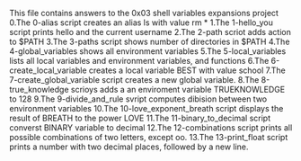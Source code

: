 This file contains answers to the 0x03 shell variables expansions project
0.The 0-alias script creates an alias ls with value rm *
1.The 1-hello_you script prints hello and the current username
2.The 2-path scriot adds action to $PATH
3.The 3-paths script shows number of directories in $PATH
4.The 4-global_variables shows all environment variables
5.The 5-local_variables lists all local variables and environment variables, and functions
6.The 6-create_local_variable creates a local variable BEST with value school
7.The 7-create_global_variable script creates a new global variable.
8.The 8-true_knowledge scrioys adds a an enviroment variable TRUEKNOWLEDGE  to 128
9.The 9-divide_and_rule svript computes dibision between two environment variables
10.The 10-love_exponent_breath script displays the result of BREATH to the power LOVE
11.The 11-binary_to_decimal script converst BINARY variable to decimal
12.The 12-combinations script prints all possible combinations of two letters, except oo.
13.The 13-print_float script prints a number with two decimal places, followed by a new line.
